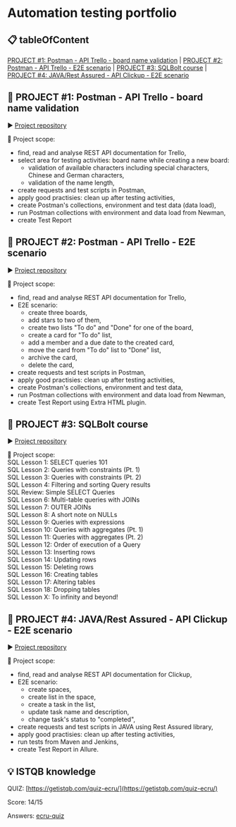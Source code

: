 # Automation testing portfolio

## :clipboard: tableOfContent
[ PROJECT #1: Postman - API Trello - board name validation](#project1) | [ PROJECT #2: Postman - API Trello - E2E scenario](#project2) | [PROJECT #3: SQLBolt course](#project3) | [PROJECT #4: JAVA/Rest Assured - API Clickup - E2E scenario](#project4)

## :file_folder:  <a name="project1">PROJECT #1: Postman - API Trello - board name validation</a>

:arrow_forward: [Project repository](https://github.com/AleksandraPujanek/PROJECT-API-Trello)

:twisted_rightwards_arrows: Project scope:
- find, read and analyse REST API documentation for Trello,
- select area for testing activities: board name while creating a new board:
    - validation of available characters including special characters, Chinese and German characters,
    - validation of the name length,
- create requests and test scripts in Postman,
- apply good practisies: clean up after testing activities,
- create Postman's collections, environment and test data (data load),
- run Postman collections with environment and data load from Newman,
- create Test Report

## :file_folder:  <a name="project2">PROJECT #2: Postman - API Trello - E2E scenario</a>

:arrow_forward: [Project repository](https://github.com/AleksandraPujanek/PROJECT-API-Trello-E2E-scenario)

:twisted_rightwards_arrows: Project scope:
- find, read and analyse REST API documentation for Trello,
- E2E scenario:
    - create three boards,
    - add stars to two of them,
    - create two lists "To do" and "Done" for one of the board,
    - create a card for "To do" list,
    - add a member and a due date to the created card,
    - move the card from "To do" list to "Done" list,
    - archive the card,
    - delete the card,
- create requests and test scripts in Postman,
- apply good practisies: clean up after testing activities,
- create Postman's collections, environment and test data,
- run Postman collections with environment and data load from Newman,
- create Test Report using Extra HTML plugin.
  
## :file_folder:  <a name="project3">PROJECT #3: SQLBolt course</a>

:arrow_forward: [Project repository](https://github.com/AleksandraPujanek/SQLrequests)

:twisted_rightwards_arrows: Project scope:<br>
SQL Lesson 1: SELECT queries 101<br>
SQL Lesson 2: Queries with constraints (Pt. 1)<br>
SQL Lesson 3: Queries with constraints (Pt. 2)<br>
SQL Lesson 4: Filtering and sorting Query results<br>
SQL Review: Simple SELECT Queries<br>
SQL Lesson 6: Multi-table queries with JOINs<br>
SQL Lesson 7: OUTER JOINs<br>
SQL Lesson 8: A short note on NULLs<br>
SQL Lesson 9: Queries with expressions<br>
SQL Lesson 10: Queries with aggregates (Pt. 1)<br>
SQL Lesson 11: Queries with aggregates (Pt. 2)<br>
SQL Lesson 12: Order of execution of a Query<br>
SQL Lesson 13: Inserting rows<br>
SQL Lesson 14: Updating rows<br>
SQL Lesson 15: Deleting rows<br>
SQL Lesson 16: Creating tables<br>
SQL Lesson 17: Altering tables<br>
SQL Lesson 18: Dropping tables<br>
SQL Lesson X: To infinity and beyond!<br>

## :file_folder:  <a name="project4">PROJECT #4: JAVA/Rest Assured - API Clickup - E2E scenario</a>

:arrow_forward: [Project repository](https://github.com/AleksandraPujanek/PROJECT-API-Clickup-E2E-scenario)

:twisted_rightwards_arrows: Project scope:
- find, read and analyse REST API documentation for Clickup,
- E2E scenario:
    - create spaces,
    - create list in the space,
    - create a task in the list,
    - update task name and description,
    - change task's status to "completed",
- create requests and test scripts in JAVA using Rest Assured library,
- apply good practisies: clean up after testing activities,
- run tests from Maven and Jenkins,
- create Test Report in Allure.

## :bulb: ISTQB knowledge

QUIZ: [https://getistqb.com/quiz-ecru/](https://getistqb.com/quiz-ecru/)

Score: 14/15

Answers: [ecru-quiz](https://raw.githubusercontent.com/AleksandraPujanek/SQLrequests/main/images/2023-10-31_GETISTQB_ecru-quiz.png)
